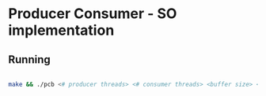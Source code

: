 # Producer Consumer - SO implementation

## Running

```sh

make && ./pcb <# producer threads> <# consumer threads> <buffer size> <# items to produce>

```

